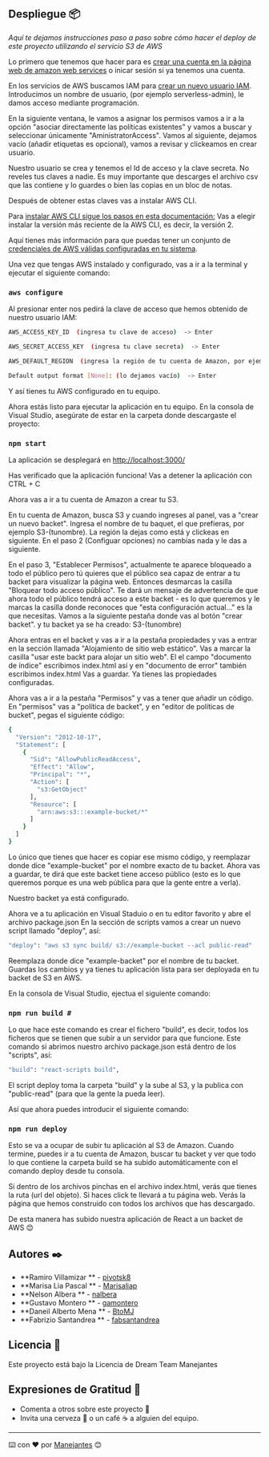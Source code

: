 ## Despliegue 📦

_Aquí te dejamos instrucciones paso a paso sobre cómo hacer el deploy de este proyecto utilizando el servicio S3 de AWS_

Lo primero que tenemos que hacer para es [crear una cuenta en la página web de amazon web services](https://docs.aws.amazon.com) o inicar sesión si ya tenemos una cuenta.

En los servicios de AWS buscamos IAM para [crear un nuevo usuario IAM](https://docs.aws.amazon.com/es_es/es_es/IAM/latest/UserGuide/id_roles_create.html). 
Introducimos un nombre de usuario, (por ejemplo serverless-admin), le damos acceso mediante programación.

En la siguiente ventana, le vamos a asignar los permisos vamos a ir a la opción "asociar directamente las políticas existentes" y vamos a buscar y seleccionar únicamente
"AministratorAccess". Vamos al siguiente, dejamos vacío (añadir etiquetas es opcional), vamos a revisar y clickeamos en crear usuario.  

Nuestro usuario se crea y tenemos el Id de acceso y la clave secreta. No reveles tus claves a nadie. Es muy importante que descarges el archivo csv que las contiene y lo guardes o bien las copias en un bloc de notas. 

Después de obtener estas claves vas a instalar AWS CLI. 

Para [ instalar AWS CLI sigue los pasos en esta documentación:](https://docs.aws.amazon.com/es_es/cli/latest/userguide/cli-chap-install.html)
Vas a elegir instalar la versión más reciente de la AWS CLI, es decir, la versión 2.

Aquí tienes más información para que puedas tener un conjunto de [credenciales de AWS válidas configuradas en tu sistema](https://docs.aws.amazon.com/cli/latest/userguide/cli-chap-getting-started.html).

Una vez que tengas AWS instalado y configurado, vas a ir a la terminal y ejecutar el siguiente comando: 

### `aws configure` 

Al presionar enter nos pedirá la clave de acceso que hemos obtenido de nuestro usuario IAM:

```sh
AWS_ACCESS_KEY_ID  (ingresa tu clave de acceso)  -> Enter

AWS_SECRET_ACCESS_KEY  (ingresa tu clave secreta)  -> Enter

AWS_DEFAULT_REGION  (ingresa la región de tu cuenta de Amazon, por ejemplo us-west-1)  -> Enter

Default output format [None]: (lo dejamos vacío)  -> Enter
```

Y así tienes tu AWS configurado en tu equipo.

Ahora estás listo para ejecutar la aplicación en tu equipo. En la consola de Visual Studio, asegúrate de estar en la carpeta donde descargaste el proyecto:

### `npm start` 

La aplicación se desplegará en [http://localhost:3000/](http://localhost:3000/)

Has verificado que la aplicación funciona! Vas a detener la aplicación con CTRL + C

Ahora vas a ir a tu cuenta de Amazon a crear tu S3. 

En tu cuenta de Amazon, busca S3 y cuando ingreses al panel, vas a "crear un nuevo backet". Ingresa el nombre de tu baquet, el que prefieras, por ejemplo S3-(tunombre). 
La región la dejas como está y clickeas en siguiente. En el paso 2 (Configuar opciones) no cambias nada y le das a siguiente. 

En el paso 3, "Establecer Permisos", actualmente te aparece bloqueado a todo el público pero tú quieres que el público sea capaz de entrar a tu backet para visualizar la página web. Entonces desmarcas la casilla "Bloquear todo acceso público". Te dará un mensaje de advertencia de que ahora todo el público tendrá acceso a este backet - es lo que queremos y le marcas la casilla donde reconoces que "esta configuración actual..." es la que necesitas. Vamos a la siguiente pestaña donde vas al botón "crear backet". y tu backet ya se ha creado: S3-(tunombre) 

Ahora entras en el backet y vas a ir a la pestaña propiedades y vas a entrar en la sección llamada "Alojamiento de sitio web estático".  Vas a marcar la casilla "usar este backt para alojar un sitio web". El el campo "documento de índice" escribimos index.html así y en "documento de error" también escribimos index.html
Vas a guardar. Ya tienes las propiedades configuradas. 

Ahora vas a ir a la pestaña "Permisos" y vas a tener que añadir un código. En "permisos" vas a "política de backet", y en "editor de políticas de bucket", pegas el siguiente código:

```sh
{
  "Version": "2012-10-17",
  "Statement": [
    {
      "Sid": "AllowPublicReadAccess",
      "Effect": "Allow",
      "Principal": "*",
      "Action": [
        "s3:GetObject"
      ],
      "Resource": [
        "arn:aws:s3:::example-bucket/*"
      ]
    }
  ]
}
```
Lo único que tienes que hacer es copiar ese mismo código, y reemplazar donde dice "example-bucket" por el nombre exacto de tu backet. Ahora vas a guardar, te dirá que este
backet tiene acceso público (esto es lo que queremos porque es una web pública para que la gente entre a verla).

Nuestro backet ya está configurado.

Ahora ve a tu aplicación en Visual Staduio o en tu editor favorito y abre el archivo package.json
En la sección de scripts vamos a crear un nuevo script llamado "deploy", así:

```sh
"deploy": "aws s3 sync build/ s3://example-bucket --acl public-read"
```

Reemplaza donde dice "example-backet" por el nombre de tu backet. Guardas los cambios y ya tienes tu aplicación lista para ser deployada en tu backet de S3 en AWS.

En la consola de Visual Studio, ejectua el siguiente comando:

### `npm run build #`

Lo que hace este comando es crear el fichero "build", es decir, todos los ficheros que se tienen que subir a un servidor para que funcione. Este comando
si abrimos nuestro archivo package.json está dentro de los "scripts", así:

```sh
"build": "react-scripts build",
```

El script deploy toma la carpeta "build" y la sube al S3, y la publica con "public-read" (para que la gente la pueda leer).

Así que ahora puedes introducir el siguiente comando:

### `npm run deploy`

Esto se va a ocupar de subir tu aplicación al S3 de Amazon. Cuando termine, puedes ir a tu cuenta de Amazon, buscar tu backet y ver que todo lo que contiene la carpeta build se ha subido automáticamente con el comando deploy desde tu consola. 

Si dentro de los archivos pinchas en el archivo index.html, verás que tienes la ruta (url del objeto). Si haces click te llevará a tu página web. Verás la página que hemos construido con todos los archivos que has descargado. 

De esta manera has subido nuestra aplicación de React a un backet de AWS 😊


## Autores ✒️

* **Ramiro Villamizar ** - [pivotsk8](https://github.com/pivotsk8)
* **Marisa Lia Pascal ** - [Marisaliap](https://github.com/Marisaliap)
* **Nelson Albera ** - [nalbera](https://github.com/nalbera)
* **Gustavo Montero ** - [gamontero](https://github.com/gamontero)
* **Daneil Alberto Mena ** - [BtoMJ](https://github.com/BtoMJ)
* **Fabrizio Santandrea ** - [fabsantandrea](https://github.com/fabsantandrea)


## Licencia 📄

Este proyecto está bajo la Licencia de Dream Team Manejantes 

## Expresiones de Gratitud 🎁

* Comenta a otros sobre este proyecto 📢
* Invita una cerveza 🍺 o un café ☕ a alguien del equipo. 

---
⌨️ con ❤️ por [Manejantes](https://github.com/manejantesdt) 😊
